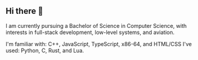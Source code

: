 ## Hi there 👋

I am currently pursuing a Bachelor of Science in Computer Science, with interests in full-stack development, low-level systems, and aviation.

I'm familiar with: C++, JavaScript, TypeScript, x86-64, and HTML/CSS
I've used: Python, C, Rust, and Lua.

<!--
**theplaceincan/theplaceincan** is a ✨ _special_ ✨ repository because its `README.md` (this file) appears on your GitHub profile.

Here are some ideas to get you started:

- 🔭 I’m currently working on ...
- 🌱 I’m currently learning ...
- 👯 I’m looking to collaborate on ...
- 🤔 I’m looking for help with ...
- 💬 Ask me about ...
- 📫 How to reach me: ...
- 😄 Pronouns: ...
- ⚡ Fun fact: ...
-->

